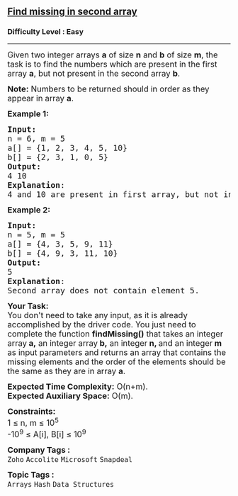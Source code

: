 <h2><a href="https://www.geeksforgeeks.org/problems/in-first-but-second5423/1?page=1&category=Arrays&difficulty=Easy&status=unsolved&sortBy=submissions">Find missing in second array</a></h2><h3>Difficulty Level : Easy</h3><hr><div class="problems_problem_content__Xm_eO"><p><span style="font-size: 18px;">Given two integer arrays <strong>a</strong> of size <strong>n</strong> and <strong>b</strong> of size <strong>m</strong>, the task is to find the numbers which are present in the first array <strong>a</strong>, but not present in the second array <strong>b</strong>.</span></p>
<p><span style="font-size: 18px;"><strong>Note:</strong> Numbers to be returned should in order as they appear in array <strong>a</strong>.</span></p>
<p><span style="font-size: 18px;"><strong>Example 1:</strong></span></p>
<pre><span style="font-size: 18px;"><strong>Input: <br></strong>n = 6, m = 5
a[] = {1, 2, 3, 4, 5, 10}
b[] = {2, 3, 1, 0, 5}
<strong>Output:</strong> <br>4 10
<strong>Explanation</strong>: <br>4 and 10 are present in first array, but not in second array.</span></pre>
<p><span style="font-size: 18px;"><strong>Example 2:</strong></span></p>
<pre><span style="font-size: 18px;"><strong>Input: <br></strong>n = 5, m = 5
a[] = {4, 3, 5, 9, 11}
b[] = {4, 9, 3, 11, 10}</span>
<span style="font-size: 18px;"><strong>Output: <br></strong>5  
<strong>Explanation</strong>: <br>Second array does not contain element 5.
</span></pre>
<p><span style="font-size: 18px;"><strong>Your Task:</strong><br>You don't need to take any input, as it is already accomplished by the driver code. You just need to complete the function <strong>findMissing()</strong> that takes an integer array<strong> a,</strong> an integer array<strong> b,</strong> an integer<strong> n, </strong>and an integer<strong> m</strong> as input parameters and returns an array that contains the missing elements and the order of the elements should be the same as they are in array <strong>a</strong>.</span></p>
<p><span style="font-size: 18px;"><strong>Expected Time Complexity:</strong> O(n+m).<br><strong>Expected Auxiliary Space:</strong> O(m).</span></p>
<p><span style="font-size: 18px;"><strong>Constraints:</strong><br>1 ≤ n, m ≤ 10<sup>5</sup></span><br><span style="font-size: 18px;">-10<sup>9</sup> ≤ A[i], B[i] ≤ 10<sup>9</sup></span></p></div><p><span style=font-size:18px><strong>Company Tags : </strong><br><code>Zoho</code>&nbsp;<code>Accolite</code>&nbsp;<code>Microsoft</code>&nbsp;<code>Snapdeal</code>&nbsp;<br><p><span style=font-size:18px><strong>Topic Tags : </strong><br><code>Arrays</code>&nbsp;<code>Hash</code>&nbsp;<code>Data Structures</code>&nbsp;